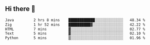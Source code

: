 ## Hi there 👋

 <!--START_SECTION:waka-->

```txt
Java         2 hrs 8 mins    ████████████░░░░░░░░░░░░░   48.34 %
Zig          1 hr 52 mins    ██████████▓░░░░░░░░░░░░░░   42.22 %
HTML         7 mins          ▓░░░░░░░░░░░░░░░░░░░░░░░░   02.77 %
Text         5 mins          ▓░░░░░░░░░░░░░░░░░░░░░░░░   02.10 %
Python       5 mins          ▒░░░░░░░░░░░░░░░░░░░░░░░░   01.96 %
```

<!--END_SECTION:waka-->

<!--
**ValentinRapp/ValentinRapp** is a ✨ _special_ ✨ repository because its `README.md` (this file) appears on your GitHub profile.

Here are some ideas to get you started:

- 🔭 I’m currently working on ...
- 🌱 I’m currently learning ...
- 👯 I’m looking to collaborate on ...
- 🤔 I’m looking for help with ...
- 💬 Ask me about ...
- 📫 How to reach me: ...
- 😄 Pronouns: ...
- ⚡ Fun fact: ...
-->
